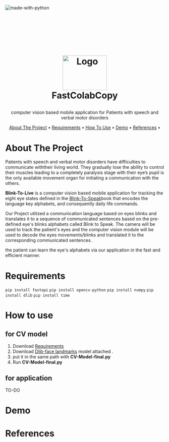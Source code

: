 ![made-with-python](https://img.shields.io/badge/Made%20with-Python3-brightgreen)
<!-- LOGO -->
<br />
<h1>
<p align="center">

<br />
<h1>
<p align="center">
  <img src="https://imgur.com/a/vVdJ2Wc
" alt="Logo" width="140" height="110">
  <br>FastColabCopy
</h1>
</h1>
  <p align="center">
    computer vision based mobile application for Patients with speech and verbal motor disorders
    <br />
    </p>
</p>
<p align="center">
  <a href="#about-the-project">About The Project</a> •
  <a href="# Requirements">Requirements</a> •
  <a href="#How-to-use">How To Use</a> •
  <a href="#Demo">Demo</a> •
  <a href="#References">References</a> •
</p>  

<p align="center">

# About The Project  

Patients with speech and verbal motor disorders have difficulties to communicate withtheir living world. They gradually lose the ability to control their muscles leading to a completely paralysis stage with their eye’s pupil is the only available movement organ for initiating a communication with the others. 



**Blink-To-Live** is a computer vision based mobile application for tracking the eight eye states defined in the [Blink-To-Speak](https://www.blinktospeak.com/blink-to-speak-book)book that encodes the language key alphabets, and consequently daily life commands.


Our Project utilized a communication language based on eyes blinks and translates it to a sequence of communicated sentences based on the pre-defined eye's blinks alphabets called Blink to Speak. The camera will be used to track the patient's eyes and the computer vision module will be used to decode the eyes movements/blinks and translated it to the corresponding communicated sentences. 


the patient can learn the eye's alphabets via our application in the fast and efficient manner.
# Requirements 
`pip install fastapi`
`pip install opencv-python`
`pip install numpy`
`pip install dlib`
`pip install time`

# How to use 
## for CV model
1. Download [Requirements](https://github.com/ZW01f/BlinkToLive/tree/master/computer%20vision/Dlibface_landmarks%20model) 
2. Download [Dlib-face landmarks](https://github.com/ZW01f/BlinkToLive/tree/master/computer%20vision/Dlibface_landmarks%20model) model attached .
3. put it in the same path with **CV-Model-final.py** 
4. Run **CV-Model-final.py** 

## for application
TO-DO

# Demo 


# References
